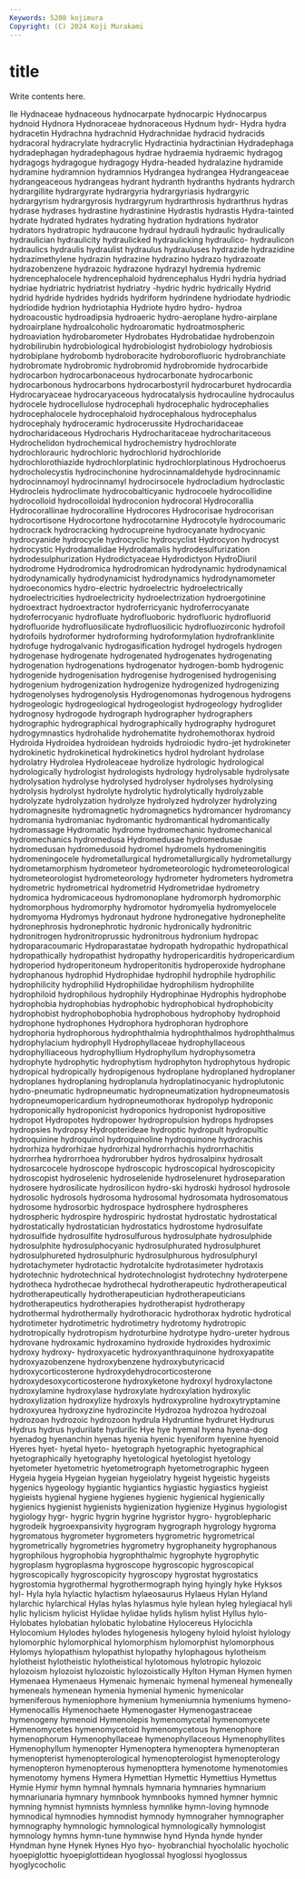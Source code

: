 ```yaml
---
Keywords: 5208 kojimura
Copyright: (C) 2024 Koji Murakami
---
```


# title

Write contents here.



lle Hydnaceae hydnaceous hydnocarpate hydnocarpic Hydnocarpus hydnoid
Hydnora Hydnoraceae hydnoraceous Hydnum hydr- Hydra hydra hydracetin Hydrachna hydrachnid
Hydrachnidae hydracid hydracids hydracoral hydracrylate hydracrylic Hydractinia hydractinian Hydradephaga hydradephagan
hydradephagous hydrae hydraemia hydraemic hydragog hydragogs hydragogue hydragogy Hydra-headed hydralazine
hydramide hydramine hydramnion hydramnios Hydrangea hydrangea Hydrangeaceae hydrangeaceous hydrangeas hydrant
hydranth hydranths hydrants hydrarch hydrargillite hydrargyrate hydrargyria hydrargyriasis hydrargyric hydrargyrism
hydrargyrosis hydrargyrum hydrarthrosis hydrarthrus hydras hydrase hydrases hydrastine hydrastinine Hydrastis
hydrastis Hydra-tainted hydrate hydrated hydrates hydrating hydration hydrations hydrator hydrators
hydratropic hydraucone hydraul hydrauli hydraulic hydraulically hydraulician hydraulicity hydraulicked hydraulicking
hydraulico- hydraulicon hydraulics hydraulis hydraulist hydraulus hydrauluses hydrazide hydrazidine hydrazimethylene
hydrazin hydrazine hydrazino hydrazo hydrazoate hydrazobenzene hydrazoic hydrazone hydrazyl hydremia
hydremic hydrencephalocele hydrencephaloid hydrencephalus Hydri hydria hydriad hydriae hydriatric hydriatrist
hydriatry -hydric hydric hydrically Hydrid hydrid hydride hydrides hydrids hydriform
hydrindene hydriodate hydriodic hydriodide hydrion hydriotaphia Hydriote hydro hydro- hydroa
hydroacoustic hydroadipsia hydroaeric hydro-aeroplane hydro-airplane hydroairplane hydroalcoholic hydroaromatic hydroatmospheric hydroaviation
hydrobarometer Hydrobates Hydrobatidae hydrobenzoin hydrobilirubin hydrobiological hydrobiologist hydrobiology hydrobiosis hydrobiplane
hydrobomb hydroboracite hydroborofluoric hydrobranchiate hydrobromate hydrobromic hydrobromid hydrobromide hydrocarbide hydrocarbon
hydrocarbonaceous hydrocarbonate hydrocarbonic hydrocarbonous hydrocarbons hydrocarbostyril hydrocarburet hydrocardia Hydrocaryaceae hydrocaryaceous
hydrocatalysis hydrocauline hydrocaulus hydrocele hydrocellulose hydrocephali hydrocephalic hydrocephalies hydrocephalocele hydrocephaloid
hydrocephalous hydrocephalus hydrocephaly hydroceramic hydrocerussite Hydrocharidaceae hydrocharidaceous Hydrocharis Hydrocharitaceae hydrocharitaceous
Hydrochelidon hydrochemical hydrochemistry hydrochlorate hydrochlorauric hydrochloric hydrochlorid hydrochloride hydrochlorothiazide hydrochlorplatinic
hydrochlorplatinous Hydrochoerus hydrocholecystis hydrocinchonine hydrocinnamaldehyde hydrocinnamic hydrocinnamoyl hydrocinnamyl hydrocirsocele hydrocladium
hydroclastic Hydrocleis hydroclimate hydrocobalticyanic hydrocoele hydrocollidine hydrocolloid hydrocolloidal hydroconion hydrocoral
Hydrocorallia Hydrocorallinae hydrocoralline Hydrocores Hydrocorisae hydrocorisan hydrocortisone Hydrocortone hydrocotarnine Hydrocotyle
hydrocoumaric hydrocrack hydrocracking hydrocupreine hydrocyanate hydrocyanic hydrocyanide hydrocycle hydrocyclic hydrocyclist
Hydrocyon hydrocyst hydrocystic Hydrodamalidae Hydrodamalis hydrodesulfurization hydrodesulphurization Hydrodictyaceae Hydrodictyon HydroDiuril
hydrodrome Hydrodromica hydrodromican hydrodynamic hydrodynamical hydrodynamically hydrodynamicist hydrodynamics hydrodynamometer hydroeconomics
hydro-electric hydroelectric hydroelectrically hydroelectricities hydroelectricity hydroelectrization hydroergotinine hydroextract hydroextractor hydroferricyanic
hydroferrocyanate hydroferrocyanic hydrofluate hydrofluoboric hydrofluoric hydrofluorid hydrofluoride hydrofluosilicate hydrofluosilicic hydrofluozirconic
hydrofoil hydrofoils hydroformer hydroforming hydroformylation hydrofranklinite hydrofuge hydrogalvanic hydrogasification hydrogel
hydrogels hydrogen hydrogenase hydrogenate hydrogenated hydrogenates hydrogenating hydrogenation hydrogenations hydrogenator
hydrogen-bomb hydrogenic hydrogenide hydrogenisation hydrogenise hydrogenised hydrogenising hydrogenium hydrogenization hydrogenize
hydrogenized hydrogenizing hydrogenolyses hydrogenolysis Hydrogenomonas hydrogenous hydrogens hydrogeologic hydrogeological hydrogeologist
hydrogeology hydroglider hydrognosy hydrogode hydrograph hydrographer hydrographers hydrographic hydrographical hydrographically
hydrography hydroguret hydrogymnastics hydrohalide hydrohematite hydrohemothorax hydroid Hydroida Hydroidea hydroidean
hydroids hydroiodic hydro-jet hydrokineter hydrokinetic hydrokinetical hydrokinetics hydrol hydrolant hydrolase
hydrolatry Hydrolea Hydroleaceae hydrolize hydrologic hydrological hydrologically hydrologist hydrologists hydrology
hydrolysable hydrolysate hydrolysation hydrolyse hydrolysed hydrolyser hydrolyses hydrolysing hydrolysis hydrolyst
hydrolyte hydrolytic hydrolytically hydrolyzable hydrolyzate hydrolyzation hydrolyze hydrolyzed hydrolyzer hydrolyzing
hydromagnesite hydromagnetic hydromagnetics hydromancer hydromancy hydromania hydromaniac hydromantic hydromantical hydromantically
hydromassage Hydromatic hydrome hydromechanic hydromechanical hydromechanics hydromedusa Hydromedusae hydromedusae hydromedusan
hydromedusoid hydromel hydromels hydromeningitis hydromeningocele hydrometallurgical hydrometallurgically hydrometallurgy hydrometamorphism hydrometeor
hydrometeorologic hydrometeorological hydrometeorologist hydrometeorology hydrometer hydrometers hydrometra hydrometric hydrometrical hydrometrid
Hydrometridae hydrometry hydromica hydromicaceous hydromonoplane hydromorph hydromorphic hydromorphous hydromorphy hydromotor
hydromyelia hydromyelocele hydromyoma Hydromys hydronaut hydrone hydronegative hydronephelite hydronephrosis hydronephrotic
hydronic hydronically hydronitric hydronitrogen hydronitroprussic hydronitrous hydronium hydropac hydroparacoumaric Hydroparastatae
hydropath hydropathic hydropathical hydropathically hydropathist hydropathy hydropericarditis hydropericardium hydroperiod hydroperitoneum
hydroperitonitis hydroperoxide hydrophane hydrophanous hydrophid Hydrophidae hydrophil hydrophile hydrophilic hydrophilicity
hydrophilid Hydrophilidae hydrophilism hydrophilite hydrophiloid hydrophilous hydrophily Hydrophinae Hydrophis hydrophobe
hydrophobia hydrophobias hydrophobic hydrophobical hydrophobicity hydrophobist hydrophobophobia hydrophobous hydrophoby hydrophoid
hydrophone hydrophones Hydrophora hydrophoran hydrophore hydrophoria hydrophorous hydrophthalmia hydrophthalmos hydrophthalmus
hydrophylacium hydrophyll Hydrophyllaceae hydrophyllaceous hydrophylliaceous hydrophyllium Hydrophyllum hydrophysometra hydrophyte hydrophytic
hydrophytism hydrophyton hydrophytous hydropic hydropical hydropically hydropigenous hydroplane hydroplaned hydroplaner
hydroplanes hydroplaning hydroplanula hydroplatinocyanic hydroplutonic hydro-pneumatic hydropneumatic hydropneumatization hydropneumatosis hydropneumopericardium
hydropneumothorax hydropolyp hydroponic hydroponically hydroponicist hydroponics hydroponist hydropositive hydropot Hydropotes
hydropower hydropropulsion hydrops hydropses hydropsies hydropsy Hydropterideae hydroptic hydropult hydropultic
hydroquinine hydroquinol hydroquinoline hydroquinone hydrorachis hydrorhiza hydrorhizae hydrorhizal hydrorrhachis hydrorrhachitis
hydrorrhea hydrorrhoea hydrorubber hydros hydrosalpinx hydrosalt hydrosarcocele hydroscope hydroscopic hydroscopical
hydroscopicity hydroscopist hydroselenic hydroselenide hydroselenuret hydroseparation hydrosere hydrosilicate hydrosilicon hydro-ski
hydroski hydrosol hydrosole hydrosolic hydrosols hydrosoma hydrosomal hydrosomata hydrosomatous hydrosome
hydrosorbic hydrospace hydrosphere hydrospheres hydrospheric hydrospire hydrospiric hydrostat hydrostatic hydrostatical
hydrostatically hydrostatician hydrostatics hydrostome hydrosulfate hydrosulfide hydrosulfite hydrosulfurous hydrosulphate hydrosulphide
hydrosulphite hydrosulphocyanic hydrosulphurated hydrosulphuret hydrosulphureted hydrosulphuric hydrosulphurous hydrosulphuryl hydrotachymeter hydrotactic
hydrotalcite hydrotasimeter hydrotaxis hydrotechnic hydrotechnical hydrotechnologist hydrotechny hydroterpene hydrotheca hydrothecae
hydrothecal hydrotherapeutic hydrotherapeutical hydrotherapeutically hydrotherapeutician hydrotherapeuticians hydrotherapeutics hydrotherapies hydrotherapist hydrotherapy
hydrothermal hydrothermally hydrothoracic hydrothorax hydrotic hydrotical hydrotimeter hydrotimetric hydrotimetry hydrotomy
hydrotropic hydrotropically hydrotropism hydroturbine hydrotype hydro-ureter hydrous hydrovane hydroxamic hydroxamino
hydroxide hydroxides hydroximic hydroxy hydroxy- hydroxyacetic hydroxyanthraquinone hydroxyapatite hydroxyazobenzene hydroxybenzene
hydroxybutyricacid hydroxycorticosterone hydroxydehydrocorticosterone hydroxydesoxycorticosterone hydroxyketone hydroxyl hydroxylactone hydroxylamine hydroxylase hydroxylate
hydroxylation hydroxylic hydroxylization hydroxylize hydroxyls hydroxyproline hydroxytryptamine hydroxyurea hydroxyzine hydrozincite
Hydrozoa hydrozoa hydrozoal hydrozoan hydrozoic hydrozoon hydrula Hydruntine hydruret Hydrurus
Hydrus hydrus hydurilate hydurilic Hye hye hyemal hyena hyena-dog hyenadog
hyenanchin hyenas hyenia hyenic hyeniform hyenine hyenoid Hyeres hyet- hyetal
hyeto- hyetograph hyetographic hyetographical hyetographically hyetography hyetological hyetologist hyetology hyetometer
hyetometric hyetometrograph hyetometrographic hygeen Hygeia hygeia Hygeian hygeian hygeiolatry hygeist
hygeistic hygeists hygenics hygeology hygiantic hygiantics hygiastic hygiastics hygieist hygieists
hygienal hygiene hygienes hygienic hygienical hygienically hygienics hygienist hygienists hygienization
hygienize Hyginus hygiologist hygiology hygr- hygric hygrin hygrine hygristor hygro-
hygroblepharic hygrodeik hygroexpansivity hygrogram hygrograph hygrology hygroma hygromatous hygrometer hygrometers
hygrometric hygrometrical hygrometrically hygrometries hygrometry hygrophaneity hygrophanous hygrophilous hygrophobia hygrophthalmic
hygrophyte hygrophytic hygroplasm hygroplasma hygroscope hygroscopic hygroscopical hygroscopically hygroscopicity hygroscopy
hygrostat hygrostatics hygrostomia hygrothermal hygrothermograph hying hyingly hyke Hyksos hyl-
Hyla hyla hylactic hylactism hylaeosaurus Hylaeus Hylan Hyland hylarchic hylarchical
Hylas hylas hylasmus hyle hylean hyleg hylegiacal hyli hylic hylicism
hylicist Hylidae hylidae hylids hylism hylist Hyllus hylo- Hylobates hylobatian
hylobatic hylobatine Hylocereus Hylocichla Hylocomium Hylodes hylodes hylogenesis hylogeny hyloid
hyloist hylology hylomorphic hylomorphical hylomorphism hylomorphist hylomorphous Hylomys hylopathism hylopathist
hylopathy hylophagous hylotheism hylotheist hylotheistic hylotheistical hylotomous hylotropic hylozoic hylozoism
hylozoist hylozoistic hylozoistically Hylton Hyman Hymen hymen Hymenaea Hymenaeus Hymenaic
hymenaic hymenal hymeneal hymeneally hymeneals hymenean hymenia hymenial hymenic hymenicolar
hymeniferous hymeniophore hymenium hymeniumnia hymeniums hymeno- Hymenocallis Hymenochaete Hymenogaster Hymenogastraceae
hymenogeny hymenoid Hymenolepis hymenomycetal hymenomycete Hymenomycetes hymenomycetoid hymenomycetous hymenophore hymenophorum
Hymenophyllaceae hymenophyllaceous Hymenophyllites Hymenophyllum hymenopter Hymenoptera hymenoptera hymenopteran hymenopterist hymenopterological
hymenopterologist hymenopterology hymenopteron hymenopterous hymenopttera hymenotome hymenotomies hymenotomy hymens Hymera
Hymettian Hymettic Hymettius Hymettus Hymie Hymir hymn hymnal hymnals hymnaria
hymnaries hymnarium hymnariunaria hymnary hymnbook hymnbooks hymned hymner hymnic hymning
hymnist hymnists hymnless hymnlike hymn-loving hymnode hymnodical hymnodies hymnodist hymnody
hymnograher hymnographer hymnography hymnologic hymnological hymnologically hymnologist hymnology hymns hymn-tune
hymnwise hynd Hynda hynde hynder Hyndman hyne Hynek Hynes Hyo
hyo- hyobranchial hyocholalic hyocholic hyoepiglottic hyoepiglottidean hyoglossal hyoglossi hyoglossus hyoglycocholic
